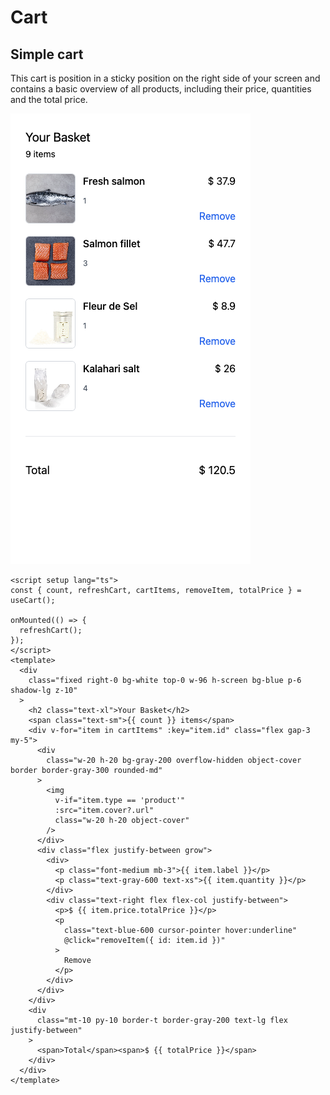 # Cart

## Simple cart

This cart is position in a sticky position on the right side of your screen and contains a basic overview of all products, including their price, quantities and the total price.

<div class="flex flex-col items-center">

<img src="../../../.assets/simple-cart-md.png" alt="Preview for medium screen size" class="p-3 border-1 border-gray-200 rounded-md shadow-md hover:shadow-xl hover:scale-105 transform duration-300" />

</div>

<div>

```vue
<script setup lang="ts">
const { count, refreshCart, cartItems, removeItem, totalPrice } = useCart();

onMounted(() => {
  refreshCart();
});
</script>
<template>
  <div
    class="fixed right-0 bg-white top-0 w-96 h-screen bg-blue p-6 shadow-lg z-10"
  >
    <h2 class="text-xl">Your Basket</h2>
    <span class="text-sm">{{ count }} items</span>
    <div v-for="item in cartItems" :key="item.id" class="flex gap-3 my-5">
      <div
        class="w-20 h-20 bg-gray-200 overflow-hidden object-cover border border-gray-300 rounded-md"
      >
        <img
          v-if="item.type == 'product'"
          :src="item.cover?.url"
          class="w-20 h-20 object-cover"
        />
      </div>
      <div class="flex justify-between grow">
        <div>
          <p class="font-medium mb-3">{{ item.label }}</p>
          <p class="text-gray-600 text-xs">{{ item.quantity }}</p>
        </div>
        <div class="text-right flex flex-col justify-between">
          <p>$ {{ item.price.totalPrice }}</p>
          <p
            class="text-blue-600 cursor-pointer hover:underline"
            @click="removeItem({ id: item.id })"
          >
            Remove
          </p>
        </div>
      </div>
    </div>
    <div
      class="mt-10 py-10 border-t border-gray-200 text-lg flex justify-between"
    >
      <span>Total</span><span>$ {{ totalPrice }}</span>
    </div>
  </div>
</template>
```

</div>

